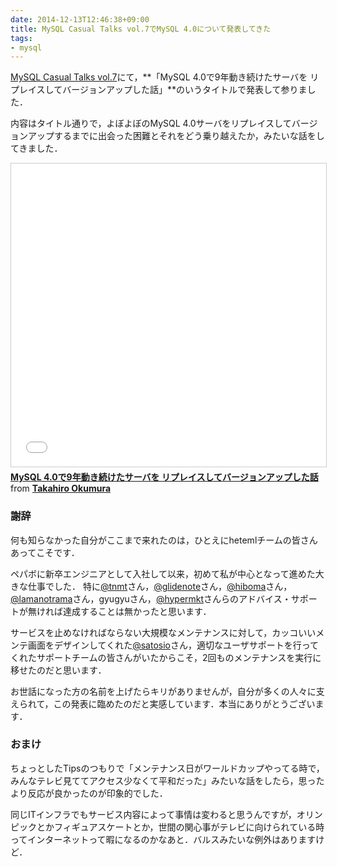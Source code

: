 ```yaml
---
date: 2014-12-13T12:46:38+09:00
title: MySQL Casual Talks vol.7でMySQL 4.0について発表してきた
tags: 
- mysql
---
```

[MySQL Casual Talks vol.7](http://mysql-casual.connpass.com/event/9767/)にて，**「MySQL 4.0で9年動き続けたサーバを リプレイスしてバージョンアップした話」**のいうタイトルで発表して参りました．

内容はタイトル通りで，よぼよぼのMySQL 4.0サーバをリプレイスしてバージョンアップするまでに出会った困難とそれをどう乗り越えたか，みたいな話をしてきました．

<iframe src="//www.slideshare.net/slideshow/embed_code/key/LROYzJIGClvhLQ" width="595" height="485" frameborder="0" marginwidth="0" marginheight="0" scrolling="no" style="border:1px solid #CCC; border-width:1px; margin-bottom:5px; max-width: 100%;" allowfullscreen> </iframe> <div style="margin-bottom:5px"> <strong> <a href="//www.slideshare.net/hifumis/mysql-casual-42634961" title="MySQL 4.0で9年動き続けたサーバを リプレイスしてバージョンアップした話" target="_blank">MySQL 4.0で9年動き続けたサーバを リプレイスしてバージョンアップした話</a> </strong> from <strong><a href="//www.slideshare.net/hifumis" target="_blank">Takahiro Okumura</a></strong> </div>

### 謝辞

何も知らなかった自分がここまで来れたのは，ひとえにhetemlチームの皆さんあってこそです．

ペパボに新卒エンジニアとして入社して以来，初めて私が中心となって進めた大きな仕事でした．
特に[@tnmt](https://twitter.com/tnmt)さん，[@glidenote](https://twitter.com/glidenote)さん，[@hiboma](https://twitter.com/hiboma)さん，[@lamanotrama](https://twitter.com/lamanotrama)さん，gyugyuさん，[@hypermkt](https://twitter.com/hypermkt)さんらのアドバイス・サポートが無ければ達成することは無かったと思います．

サービスを止めなければならない大規模なメンテナンスに対して，カッコいいメンテ画面をデザインしてくれた[@satosio](https://twitter.com/satosio)さん，適切なユーザサポートを行ってくれたサポートチームの皆さんがいたからこそ，2回ものメンテナンスを実行に移せたのだと思います．

お世話になった方の名前を上げたらキリがありませんが，自分が多くの人々に支えられて，この発表に臨めたのだと実感しています．本当にありがとうございます．

### おまけ

ちょっとしたTipsのつもりで「メンテナンス日がワールドカップやってる時で，みんなテレビ見ててアクセス少なくて平和だった」みたいな話をしたら，思ったより反応が良かったのが印象的でした．

同じITインフラでもサービス内容によって事情は変わると思うんですが，オリンピックとかフィギュアスケートとか，世間の関心事がテレビに向けられている時ってインターネットって暇になるのかなあと．バルスみたいな例外はありますけど．
